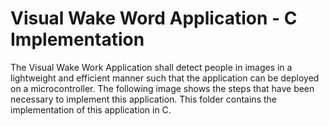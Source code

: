 # Visual Wake Word Application - C Implementation

The Visual Wake Work Application shall detect people in images in a lightweight and efficient manner such that the application can be deployed on a microcontroller. The following image shows the steps that have been necessary to implement this application. This folder contains the implementation of this application in C.

